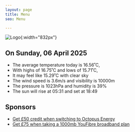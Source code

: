 ```yaml
---
layout: page
title: Menu
seo: Menu

---
```


![Logo](/images/logo.jpg){:width="832px"}

<!-- weather_marker starts -->
## On Sunday, 06 April 2025

- The average temperature today is 16.56˚C,
- With highs of 16.75˚C and lows of 15.71˚C,
- It may feel like 15.29˚C with clear sky
- The wind speed is 3.6m/s and visibility is 10000m
- The pressure is 1023hPa and humidity is 39%
- The sun will rise at 05:31 and set at 18:49

<!-- weather_marker ends -->

## Sponsors

- [Get £50 credit when switching to Octopus Energy](https://bit.ly/3oD1nnS)
- [Get £75 when taking a 1000mb YouFibre broadband plan](https://aklam.io/91zWhU?)



